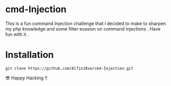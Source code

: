 # cmd-Injection
This is a fun command Injection challenge that i decided to make to sharpen my php knowledge and some filter evasion on command injections . Have fun with it . 

# Installation

```
git clone https://github.com/AlfinJ0se/cmd-Injection.git
```
:sunglasses: Happy Hacking !!
